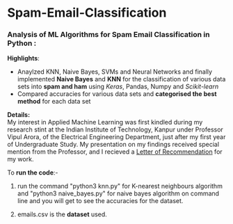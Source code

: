 # Spam-Email-Classification

### Analysis of ML Algorithms for Spam Email Classification in Python :
**Highlights**:
- Anaylzed KNN, Naive Bayes, SVMs and Neural Networks and finally implemented **Naive Bayes** and **KNN** for the classification of various data sets into **spam and ham** using *Keras*, Pandas, Numpy and *Scikit-learn*
- Compared accuracies for various data sets and **categorised the best method** for each data set

**Details:**  
My interest in Applied Machine Learning was first kindled during my research stint at the Indian Institute of Technology, Kanpur under Professor Vipul Arora, of the Electrical Engineering Department, just after my first year of Undergraduate Study. My presentation on my findings received special mention from the Professor, and I recieved a [Letter of Recommendation](LOR_iitk.pdf) for my work.

To **run the code**:-

1. run the command "python3 knn.py" for K-nearest neighbours algorithm and "python3 naive_bayes.py" for naive bayes algorithm on command line and you will get to see the accuracies for the dataset.

2. emails.csv is the **dataset** used.

